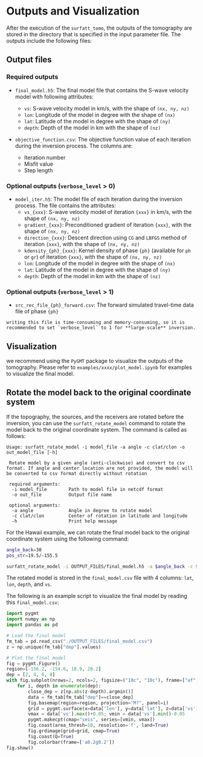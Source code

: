 # Outputs and Visualization

After the execution of the `surfatt_tomo`, the outputs of the tomography are stored in the directory that is specified in the input parameter file. The outputs include the following files:

## Output files

### Required outputs

- `final_model.h5`: The final model file that contains the S-wave velocity model with following attributes:
  - `vs`: S-wave velocity model in km/s, with the shape of `(nx, ny, nz)`
  - `lon`: Longitude of the model in degree with the shape of `(nx)`
  - `lat`: Latitude of the model in degree with the shape of `(ny)`
  - `depth`: Depth of the model in km with the shape of `(nz)`

- `objective_function.csv`: The objective function value of each iteration during the inversion process. The columns are:
  - Iteration number
  - Misfit value
  - Step length

### Optional outputs (`verbose_level` > 0)

- `model_iter.h5`: The model file of each iteration during the inversion process. The file contains the attributes:
  - `vs_{xxx}`: S-wave velocity model of iteration `{xxx}` in km/s, with the shape of `(nx, ny, nz)`
  - `gradient_{xxx}`: Preconditioned gradient of iteration `{xxx}`, with the shape of `(nx, ny, nz)`
  - `direction_{xxx}`: Descent direction using `CG` and `LBFGS` method of iteration `{xxx}`, with the shape of `(nx, ny, nz)`
  - `kdensity_{ph}_{xxx}`: Kernel density of phase `{ph}` (available for `ph` or `gr`) of iteration `{xxx}`, with the shape of `(nx, ny, nz)`
  - `lon`: Longitude of the model in degree with the shape of `(nx)`
  - `lat`: Latitude of the model in degree with the shape of `(ny)`
  - `depth`: Depth of the model in km with the shape of `(nz)`

### Optional outputs (`verbose_level` > 1)

- `src_rec_file_{ph}_forward.csv`: The forward simulated travel-time data file of phase `{ph}`

```{note}
writing this file is time-consuming and memory-consuming, so it is recommended to set `verbose_level` to 1 for **large-scale** inversion.
```

## Visualization

we recommend using the `PyGMT` package to visualize the outputs of the tomography. Please refer to `examples/xxxx/plot_model.ipynb` for examples to visualize the final model.

## Rotate the model back to the original coordinate system

If the topography, the sources, and the receivers are rotated before the inversion, you can use the `surfatt_rotate_model` command to rotate the model back to the original coordinate system. The command is called as follows:

```{code-block} console
Usage: surfatt_rotate_model -i model_file -a angle -c clat/clon -o out_model_file [-h]
 
 Rotate model by a given angle (anti-clockwise) and convert to csv format. If angle and center location are not provided, the model will be converted to csv format directly without rotation
 
 required arguments:
  -i model_file        Path to model file in netcdf format
  -o out_file          Output file name
 
 optional arguments:
  -a angle             Angle in degree to rotate model
  -c clat/clon         Center of rotation in latitude and longitude
  -h                   Print help message
```

For the Hawaii example, we can rotate the final model back to the original coordinate system using the following command:

```bash
angle_back=30
pos_str=19.5/-155.5

surfatt_rotate_model -i OUTPUT_FILES/final_model.h5 -a $angle_back -c $pos_str -o OUTPUT_FILES/final_model.csv
```

The rotated model is stored in the `final_model.csv` file with 4 columns: `lat`, `lon`, `depth`, and `vs`.

The following is an example script to visualize the final model by reading this `final_model.csv`:


```python
import pygmt
import numpy as np
import pandas as pd

# Load the final model
fm_tab = pd.read_csv("./OUTPUT_FILES/final_model.csv")
z = np.unique(fm_tab["dep"].values)

# Plot the final model
fig = pygmt.Figure()
region=[-156.2, -154.6, 18.9, 20.2]
dep = [2, 4, 6, 8]
with fig.subplot(nrows=2, ncols=2, figsize=("10c", "10c"), frame=["af", "WSne"]):
    for i, depth in enumerate(dep):
        close_dep = z[np.abs(z-depth).argmin()]
        data = fm_tab[fm_tab["dep"]==close_dep]
        fig.basemap(region=region, projection="M?", panel=i)
        grid = pygmt.surface(x=data['lon'], y=data['lat'], z=data['vs'], region=region, spacing="0.01" )
        vmax = data['vs'].max()+0.05; vmin = data['vs'].min()-0.05
        pygmt.makecpt(cmap="seis", series=[vmin, vmax])
        fig.coast(area_thresh=10, resolution='f', land=True)
        fig.grdimage(grid=grid, cmap=True)
        fig.coast(Q=True)
        fig.colorbar(frame=['a0.2g0.2'])
fig.show()
```